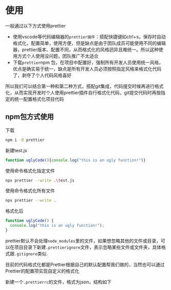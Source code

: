 # 使用

一般通过以下方式使用prettier

- 使用vscode等代码编辑器的`prettier插件`：搭配快捷键如ctrl+s，保存时自动格式化，配置简单，使用方便，但是缺点是由于团队成员可能使用不同的编辑器，prettier版本、配置不同，从而格式化的风格迥异且难统一。所以这种使用方式个人使用没问题，团队推广不太适合
- 下载`prettier`npm 包，在项目中配置好，强制所有开发人员使用统一风格，优点是确实易于统一，缺点是所有开发人员必须按照指定风格来格式化代码了，剥夺了个人代码风格喜好

所以我们可以结合第一种和第二种方式，搭配git集成，代码提交时候再进行格式化，从而实现开发时个人使用prettier插件自行格式化代码，git提交代码时再按指定的统一配置格式化项目代码

## npm包方式使用

下载

```sh
npm i -D prettier
```

新建test.js

```js
function uglyCode(){console.log("this is an ugly function!")}
```

使用命令格式化指定文件

```sh
npx prettier --write .\test.js
```

使用命令格式化所有文件

```sh
npx prettier --write .
```

格式化后

```js
function uglyCode() {
  console.log("this is an ugly function!");
}
```

prettier默认不会处理`node_modules`里的文件，如果想忽略其他的文件或目录，可以在项目目录下新建`.prettierignore`文件，表示忽略某些文件或文件夹，具体格式跟`.gitignore`类似.

目前的代码格式化都是Prettier根据自己的默认配置帮我们做的，当然也可以通过Prettier的配置项实现自定义的格式化

新建一个`.prettierrc`的文件，格式为json，结构如下

